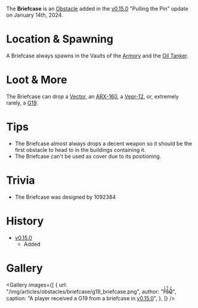 The **Briefcase** is an [Obstacle](/obstacles) added in the [v0.15.0](https://github.com/HasangerGames/suroi/releases/tag/v0.15.0) "Pulling the Pin" update on January 14th, 2024.

# Location & Spawning

A Briefcase always spawns in the Vaults of the [Armory](/buildings/armory) and the [Oil Tanker](/buildings/oil_tanker).

# Loot & More

The Briefcase can drop a [Vector](/weapons/guns/vector), an [ARX-160](/weapons/guns/arx160), a [Vepr-12](/weapons/guns/vepr12), or, extremely rarely, a [G19](/weapons/guns/g19).

# Tips

- The Briefcase almost always drops a decent weapon so it should be the first obstacle to head to in the buildings containing it.
- The Briefcase can't be used as cover due to its positioning.

# Trivia

- The Briefcase was designed by 1092384

# History

- [v0.15.0](https://github.com/HasangerGames/suroi/releases/tag/v0.15.0)
  - Added

# Gallery

<Gallery
  images={[
    {
      url: "/img/articles/obstacles/briefcase/g19_briefcase.png",
      author: "F̴̋̓S̶̾͋Q̸̂̈́",
      caption: "A player received a G19 from a briefcase in [v0.15.0](https://github.com/HasangerGames/suroi/releases/tag/v0.15.0)",
    },
  ]}
/>